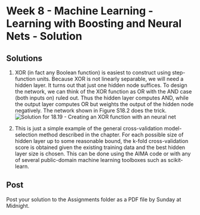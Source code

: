 # Week 8 - Machine Learning - Learning with Boosting and Neural Nets - Solution

## Solutions

1. XOR (in fact any Boolean function) is easiest to construct using step-function units.  Because XOR is not linearly separable, we will need a hidden layer. It turns out that just one hidden node suffices. To design the network, we can think of the XOR function as OR with the AND case (both inputs on) ruled out. Thus the hidden layer computes AND, while the output layer computes OR but weights the output of the hidden node negatively. The network shown in Figure S18.2 does the trick. ![Solution for 18.19 - Creating an XOR function with an neural net](../images/Figure-S18-2-solution.png)

1. This is just a simple example of the general cross-validation model-selection method described in the chapter. For each possible size of hidden layer up to some reasonable bound, the k-fold cross-validation score is obtained given the existing training data and the best hidden layer size is chosen. This can be done using the AIMA code or with any of several public-domain machine learning toolboxes such as scikit-learn.

## Post

Post your solution to the Assignments folder as a PDF file by Sunday at Midnight.